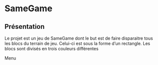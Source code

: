 # SameGame

## Présentation

Le projet est un jeu de SameGame dont le but est de faire disparaitre tous les blocs du terrain de jeu. Celui-ci est sous la forme d’un rectangle. Les blocs sont divisés en trois couleurs différentes

Menu

